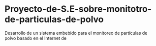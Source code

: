 # Proyecto-de-S.E-sobre-monitotro-de-particulas-de-polvo
Desarrollo de un sistema embebido para el monitoreo de partículas de polvo basado en el Internet de 
